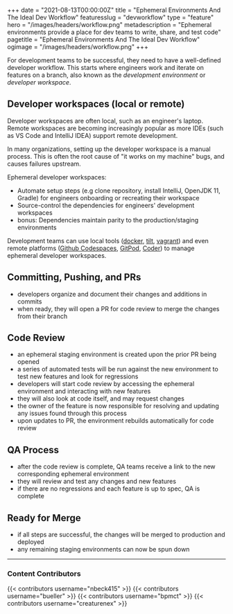 +++
date = "2021-08-13T00:00:00Z"
title = "Ephemeral Environments And The Ideal Dev Workflow"
featuresslug = "devworkflow"
type = "feature"
hero = "/images/headers/workflow.png"
metadescription = "Ephemeral environments provide a place for dev teams to write, share, and test code"
pagetitle = "Ephemeral Environments And The Ideal Dev Workflow"
ogimage = "/images/headers/workflow.png"
+++

For development teams to be successful, they need to have a well-defined developer workflow. This starts where engineers work and iterate on features on a branch, also known as the _development environment_ or _developer workspace_.

## Developer workspaces (local or remote)

Developer workspaces are often local, such as an engineer's laptop. Remote workspaces are becoming increasingly popular as more IDEs (such as VS Code and IntelliJ IDEA) support remote development.

In many organizations, setting up the developer workspace is a manual process. This is often the root cause of "it works on my machine" bugs, and causes failures upstream.

Ephemeral developer workspaces:

- Automate setup steps (e.g clone repository, install IntelliJ, OpenJDK 11, Gradle) for engineers onboarding or recreating their workspace
- Source-control the dependencies for engineers' development workspaces
- bonus: Dependencies maintain parity to the production/staging environments

Development teams can use local tools (<a href="https://www.docker.com/why-docker" target="_blank">docker</a>, <a href="https://tilt.dev" target="_blank">tilt</a>, <a href="https://www.vagrantup.com/" target="_blank">vagrant</a>) and even remote platforms (<a href="https://github.com/features/codespaces" target="_blank">Github Codespaces</a>, <a href="https://gitpod.io" target="_blank">GitPod</a>, <a href="https://coder.com" target="_blank">Coder</a>) to manage ephemeral developer workspaces.

## Committing, Pushing, and PRs

- developers organize and document their changes and additions in commits
- when ready, they will open a PR for code review to merge the changes from their branch

## Code Review

- an ephemeral staging environment is created upon the prior PR being opened
- a series of automated tests will be run against the new environment to test new features and look for regressions
- developers will start code review by accessing the ephemeral environment and interacting with new features
- they will also look at code itself, and may request changes
- the owner of the feature is now responsible for resolving and updating any issues found through this process
- upon updates to PR, the environment rebuilds automatically for code review

## QA Process

- after the code review is complete, QA teams receive a link to the new corresponding ephemeral environment
- they will review and test any changes and new features
- if there are no regressions and each feature is up to spec, QA is complete

## Ready for Merge

- if all steps are successful, the changes will be merged to production and deployed
- any remaining staging environments can now be spun down

---

### Content Contributors

{{< contributors username="nbeck415" >}}
{{< contributors username="bueller" >}}
{{< contributors username="bpmct" >}}
{{< contributors username="creaturenex" >}}
